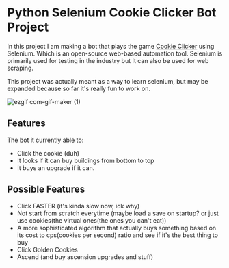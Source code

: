 # Python Selenium Cookie Clicker Bot Project
In this project I am making a bot that plays the game [Cookie Clicker](https://orteil.dashnet.org/cookieclicker/) using Selenium. Which
is an open-source web-based automation tool. Selenium is primarily used for testing in the industry but It can also be used for web scraping.

This project was actually meant as a way to learn selenium, but may be expanded because so far it's really fun to work on. 

![ezgif com-gif-maker (1)](https://user-images.githubusercontent.com/77112006/152077422-5af87f36-c5fe-44e2-b87c-f2bbe4b47d2e.gif)

## Features
The bot it currently able to:
- Click the cookie (duh)
- It looks if it can buy buildings from bottom to top
- It buys an upgrade if it can.

## Possible Features
- Click FASTER (it's kinda slow now, idk why)
- Not start from scratch everytime (maybe load a save on startup? or just use cookies(the virtual ones(the ones you can't eat))
- A more sophisticated algorithm that actually buys something based on its cost to cps(cookies per second) ratio and see if it's the best thing to buy
- Click Golden Cookies
- Ascend (and buy ascension upgrades and stuff)



